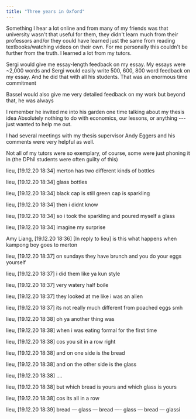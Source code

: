 ```yaml
---
title: "Three years in Oxford"
---
```


Something I hear a lot online and from many of my friends
was that university wasn't that useful for them,
they didn't learn much from their professors and/or
they could have learned just the same 
from reading textbooks/watching videos on their own.
For me personally this couldn't be further from the truth.
I learned a lot from my tutors.

Sergi would give me essay-length feedback on my essay.
My essays were ~2,000 words and
Sergi would easily write 500, 600, 800 word feedback on my essay.
And he did that with all his students.
That was an enormous time commitment

Bassel would also give me very detailed feedback
on my work
but beyond that, he was always 

I remember he invited me into his garden one time
talking about my thesis idea
Absolutely nothing to do with economics, our lessons,
or anything --- just wanted to help me out.

I had several meetings with my thesis supervisor Andy Eggers
and his comments were very helpful as well.

Not all of my tutors were so exemplary, of course,
some were just phoning it in
(the DPhil students were often guilty of this)

lieu, [19.12.20 18:34]
merton has two different kinds of bottles

lieu, [19.12.20 18:34]
glass bottles

lieu, [19.12.20 18:34]
black cap is still green cap is sparkling

lieu, [19.12.20 18:34]
then i didnt know

lieu, [19.12.20 18:34]
so i took the sparkling and poured myself a glass

lieu, [19.12.20 18:34]
imagine my surprise

Amy Liang, [19.12.20 18:36]
[In reply to lieu]
is this what happens when kampong boy goes to merton

lieu, [19.12.20 18:37]
on sundays they have brunch and you do your eggs yourself

lieu, [19.12.20 18:37]
i did them like ya kun style

lieu, [19.12.20 18:37]
very watery half boile

lieu, [19.12.20 18:37]
they looked at me like i was an alien

lieu, [19.12.20 18:37]
its not really much different from poached eggs smh

lieu, [19.12.20 18:38]
oh ya another thing was

lieu, [19.12.20 18:38]
when i was eating formal for the first time

lieu, [19.12.20 18:38]
cos you sit in a row right

lieu, [19.12.20 18:38]
and on one side is the bread

lieu, [19.12.20 18:38]
and on the other side is the glass

lieu, [19.12.20 18:38]
....

lieu, [19.12.20 18:38]
but which bread is yours and which glass is yours

lieu, [19.12.20 18:38]
cos its all in a row

lieu, [19.12.20 18:39]
bread — glass — bread —- glass — bread — glassi
